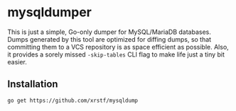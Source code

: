 mysqldumper
===========

This is just a simple, Go-only dumper for MySQL/MariaDB databases. Dumps
generated by this tool are optimized for diffing dumps, so that committing them
to a VCS repository is as space efficient as possible. Also, it provides a
sorely missed ``-skip-tables`` CLI flag to make life just a tiny bit easier.

Installation
------------

    go get https://github.com/xrstf/mysqldump
